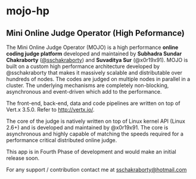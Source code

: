 # mojo-hp
## Mini Online Judge Operator (High Peformance)

The Mini Online Judge Operator (MOJO) is a high performance **online coding judge platform** developed and maintained by **Subhadra Sundar Chakraborty** (<a href="https://github.com/sschakraborty">@sschakraborty</a>) and **Suvaditya Sur** (@x0r19x91). MOJO is built on a custom high performance architecture developed by @sschakraborty that makes it massively scalable and distributable over hundreds of nodes. The codes are judged on multiple nodes in parallel in a cluster. The underlying mechanisms are completely non-blocking, asynchronous and event-driven which add to the performance.

The front-end, back-end, data and code pipelines are written on top of Vert.x 3.5.0. Refer to http://vertx.io/.

The core of the judge is natively written on top of Linux kernel API (Linux 2.6+) and is developed and maintained by @x0r19x91.
The core is asynchronous and highly capable of matching the speeds required for a performance critical distributed online judge.

This app is in Fourth Phase of development and would make an initial release soon.

For any support / contribution contact me at sschakraborty@hotmail.com
